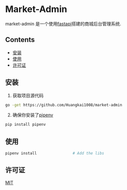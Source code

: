 # Market-Admin

market-admin 是一个使用[fastapi](https://fastapi.tiangolo.com/)搭建的商城后台管理系统.

## Contents

- [安装](#安装)
- [使用](#使用)
- [许可证](#许可证)

## 安装
1. 获取项目源代码
```bash
go -get https://github.com/Huangkai1008/market-admin
```

2. 确保你安装了[pipenv](https://docs.pipenv.org/en/latest/)
```bash
pip install pipenv
```

## 使用

```bash
pipenv install                # Add the libs
```

## 许可证
[MIT](https://www.mit-license.org/)

    
